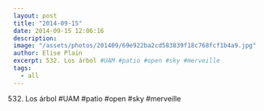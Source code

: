 ```yaml
---
layout: post
title: "2014-09-15"
date: 2014-09-15 12:06:16
description: 
image: "/assets/photos/201409/69e922ba2cd583839f18c768fcf1b4a9.jpg"
author: Elise Plain
excerpt: 532. Los árbol #UAM #patio #open #sky #merveille
tags: 
  - all
---
```


532. Los árbol #UAM #patio #open #sky #merveille
<p></p>
